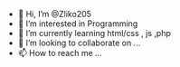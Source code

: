 - 👋 Hi, I’m @Zliko205
- 👀 I’m interested in Programming
- 🌱 I’m currently learning html/css , js ,php
- 💞️ I’m looking to collaborate on ...
- 📫 How to reach me ...

<!---
Zliko205/Zliko205 is a ✨ special ✨ repository because its `README.md` (this file) appears on your GitHub profile.
You can click the Preview link to take a look at your changes.
--->
